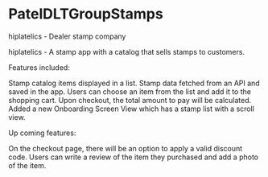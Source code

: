 # PatelDLTGroupStamps
hiplatelics - Dealer stamp company


hiplatelics - A stamp app with a catalog that sells stamps to customers.

Features included:

Stamp catalog items displayed in a list.
Stamp data fetched from an API and saved in the app.
Users can choose an item from the list and add it to the shopping cart.
Upon checkout, the total amount to pay will be calculated.
Added a new Onboarding Screen View which has a stamp list with a scroll view.

Up coming features:

On the checkout page, there will be an option to apply a valid discount code.
Users can write a review of the item they purchased and add a photo of the item.
